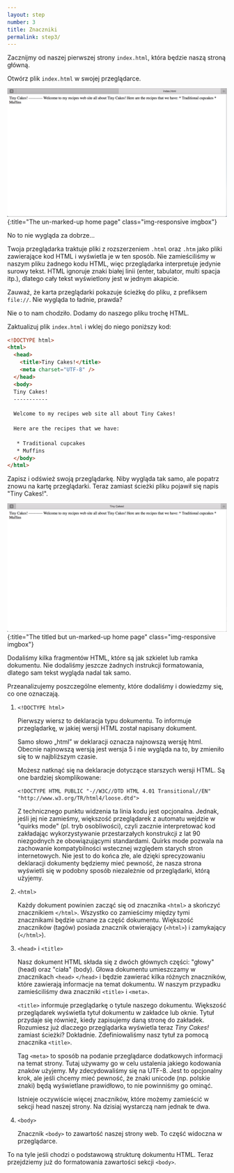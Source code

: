 ```yaml
---
layout: step
number: 3
title: Znaczniki
permalink: step3/
---
```

Zacznijmy od naszej pierwszej strony `index.html`, która będzie naszą stroną główną.

Otwórz plik `index.html` w swojej przeglądarce.

![The un-marked-up home page](../assets/browser-unformatted.png){:title="The un-marked-up home page" class="img-responsive imgbox"}

No to nie wygląda za dobrze... 

Twoja przeglądarka traktuje pliki z rozszerzeniem `.html` oraz `.htm` jako pliki zawierające kod HTML i wyświetla je w ten sposób. Nie zamieściliśmy w naszym pliku żadnego kodu HTML, więc przeglądarka interpretuje jedynie surowy tekst. HTML ignoruje znaki białej linii (enter, tabulator, multi spacja itp.), dlatego cały tekst wyświetlony jest w jednym akapicie. 

Zauważ, że karta przeglądarki pokazuje ścieżkę do pliku, z prefiksem `file://`. Nie wygląda to ładnie, prawda?

Nie o to nam chodziło. Dodamy do naszego pliku trochę HTML.

Zaktualizuj plik `index.html` i wklej do niego poniższy kod:

```html
<!DOCTYPE html>
<html>
  <head>
    <title>Tiny Cakes!</title>
    <meta charset="UTF-8" />
  </head>
  <body>
  Tiny Cakes!
  -----------

  Welcome to my recipes web site all about Tiny Cakes!

  Here are the recipes that we have:

   * Traditional cupcakes
   * Muffins
  </body>
</html>
```
Zapisz i odśwież swoją przeglądarkę. Niby wygląda tak samo, ale popatrz znowu na kartę przeglądarki. Teraz zamiast ścieżki pliku pojawił się napis "Tiny Cakes!".

![Zatytułowana strona](../assets/browser-unformatted-title.png){:title="The titled but un-marked-up home page" class="img-responsive imgbox"}

Dodaliśmy kilka fragmentów HTML, które są jak szkielet lub ramka dokumentu. Nie dodaliśmy jeszcze żadnych instrukcji formatowania, dlatego sam tekst wygląda nadal tak samo.

Przeanalizujemy poszczególne elementy, które dodaliśmy i dowiedzmy się, co one oznaczają.

1. `<!DOCTYPE html>`

    Pierwszy wiersz to deklaracja typu dokumentu. To informuje przeglądarkę, w jakiej wersji HTML został napisany dokument.

    Samo słowo „html” w deklaracji oznacza najnowszą wersję html. Obecnie najnowszą wersją jest wersja 5 i nie wygląda na to, by zmieniło się to w najbliższym czasie.

    Możesz natknąć się na deklaracje dotyczące starszych wersji HTML. Są one bardziej skomplikowane:

    ```
    <!DOCTYPE HTML PUBLIC "-//W3C//DTD HTML 4.01 Transitional//EN" "http://www.w3.org/TR/html4/loose.dtd">
    ```

    Z technicznego punktu widzenia ta linia kodu jest opcjonalna. Jednak, jeśli jej nie zamieśmy, większość przeglądarek z automatu wejdzie w "quirks mode" (pl. tryb osobliwości), czyli zacznie interpretować kod zakładając wykorzystywanie przestarzałych konstrukcji z lat 90 niezgodnych ze obowiązującymi standardami. Quirks mode pozwala na zachowanie kompatybilności wstecznej względem starych stron internetowych. Nie jest to do końca złe, ale dzięki sprecyzowaniu deklaracji dokumenty będziemy mieć pewność, że nasza strona wyświetli się w podobny sposób niezależnie od przeglądarki, którą użyjemy.

2. `<html>`

    Każdy dokument powinien zacząć się od znacznika `<html>` a skończyć znacznikiem `</html>`. Wszystko co zamieścimy między tymi znacznikami będzie uznane za część dokumentu. Większość znaczników (tagów) posiada znacznik otwierający (`<html>`) i zamykający (`</html>`).

3. `<head>` i `<title>`

    Nasz dokument HTML składa się z dwóch głównych części: "głowy" (head)  oraz "ciała" (body). Głowa dokumentu umieszczamy w znacznikach `<head>` `</head>` i będzie zawierać kilka różnych znaczników, które zawierają informacje na temat dokumentu. W naszym przypadku zamieściliśmy dwa znaczniki `<title>` i `<meta>`.

    `<title>` informuje przeglądarkę o tytule naszego dokumentu. Większość przeglądarek wyświetla tytuł dokumentu w zakładce lub oknie. Tytuł przydaje się również, kiedy zapisujemy daną stronę do zakładek. Rozumiesz już dlaczego przeglądarka wyświetla teraz _Tiny Cakes!_ zamiast ścieżki? Dokładnie. Zdefiniowaliśmy nasz tytuł za pomocą znacznika `<title>`.

    Tag `<meta>` to sposób na podanie przeglądarce dodatkowych informacji na temat strony. Tutaj używamy go w celu ustalenia jakiego kodowania znaków użyjemy. My zdecydowaliśmy się na UTF-8. Jest to opcjonalny krok, ale jeśli chcemy mieć pewność, że znaki unicode (np. polskie znaki) będą wyświetlane prawidłowo, to nie powinniśmy go ominąć.

    Istnieje oczywiście więcej znaczników, które możemy zamieścić w sekcji head naszej strony. Na dzisiaj wystarczą nam jednak te dwa.

4. `<body>`

    Znacznik `<body>` to zawartość naszej strony web. To część widoczna w przeglądarce.

To na tyle jeśli chodzi o podstawową strukturę dokumentu HTML. Teraz przejdziemy już do formatowania zawartości sekcji `<body>`.
